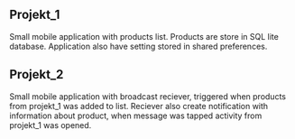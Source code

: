 ## Projekt_1

Small mobile application with products list. Products are store in SQL lite database. 
Application also have setting stored in shared preferences.

## Projekt_2

Small mobile application with broadcast reciever, triggered when products from projekt_1 was added to list.
Reciever also create notification with information about product, when message was tapped activity from projekt_1 was opened.

